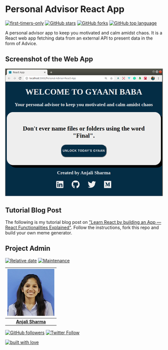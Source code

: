 # Personal Advisor React App

[![first-timers-only](https://img.shields.io/badge/first--timers--only-friendly-tomato.svg?style=flat&logo=git)](https://github.com/AnjaliSharma1234/Personal-Advisor-React-App/issues) [![GitHub stars](https://img.shields.io/github/stars/AnjaliSharma1234/Personal-Advisor-React-App.svg?logo=github)](https://github.com/AnjaliSharma1234/Personal-Advisor-React-App/stargazers) [![GitHub forks](https://img.shields.io/github/forks/AnjaliSharma1234/Personal-Advisor-React-App.svg?logo=github&color=teal)](https://github.com/AnjaliSharma1234/Personal-Advisor-React-App/network) [![GitHub top language](https://img.shields.io/github/languages/top/AnjaliSharma1234/Personal-Advisor-React-App?color=yellow&logo=javascript)](https://github.com/AnjaliSharma1234/Personal-Advisor-React-App)

A personal advisor app to keep you motivated and calm amidst chaos. It is a React web app fetching data from an external API to present data in the form of Advice.

## Screenshot of the Web App

![](images/webapp.png)


## Tutorial Blog Post

The following is my tutorial blog post on ["Learn React by building an App — React Functionalities Explained"](https://medium.com/mobile-web-dev/learn-react-by-building-a-to-do-app-react-functionalities-explained-74f466e9396). Follow the instructions, fork this repo and build your own meme generator.

## Project Admin

[![Relative date](https://img.shields.io/date/1577392258?color=important&label=started&logo=github)](https://github.com/AnjaliSharma1234/) [![Maintenance](https://img.shields.io/maintenance/yes/2020?color=green&logo=github)](https://github.com/AnjaliSharma1234/)

| ![](images/anjali-sharma.png) |
| :----------------------------------------------------------: |
| **[Anjali Sharma](https://www.linkedin.com/in/anjalisharmaaa/)**  |

[![GitHub followers](https://img.shields.io/github/followers/AnjaliSharma1234.svg?label=Follow%20@AnjaliSharma1234&style=social)](https://github.com/AnjaliSharma1234/) [![Twitter Follow](https://img.shields.io/twitter/follow/AnjaliiSharmaaa?style=social)](https://twitter.com/AnjaliiSharmaaa) 

[![built with love](https://forthebadge.com/images/badges/built-with-love.svg)](https://github.com/AnjaliSharma1234/)
